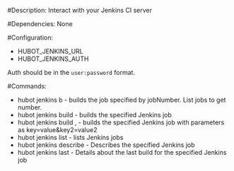 #Description:
 Interact with your Jenkins CI server

#Dependencies:
 None

#Configuration:
* HUBOT_JENKINS_URL
* HUBOT_JENKINS_AUTH

Auth should be in the `user:password` format.

#Commands:
* hubot jenkins b <jobNumber> - builds the job specified by jobNumber. List jobs to get number.
* hubot jenkins build <job> - builds the specified Jenkins job
* hubot jenkins build <job>, <params> - builds the specified Jenkins job with parameters as key=value&key2=value2
* hubot jenkins list <filter> - lists Jenkins jobs
* hubot jenkins describe <job> - Describes the specified Jenkins job
* hubot jenkins last <job> - Details about the last build for the specified Jenkins job